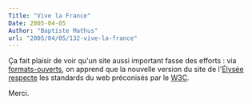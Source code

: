 ```yaml
---
Title: "Vive la France"
Date: 2005-04-05
Author: "Baptiste Mathus"
url: "2005/04/05/132-vive-la-france"
---
```




Ça fait plaisir de voir qu'un site aussi important fasse des efforts :
via
[formats-ouverts](http://formats-ouverts.org/blog/2005/03/31/348-les-liens-ouverts-vers-la-presidence),
on apprend que la nouvelle version du site de
l'[Élysée](http://www.elysee.fr)
[respecte](http://validator.w3.org/check?verbose=1&uri=http%3A//www.elysee.fr/elysee/francais/accueil.2.html)
les standards du web préconisés par le [W3C](http://www.w3.org).

Merci.

